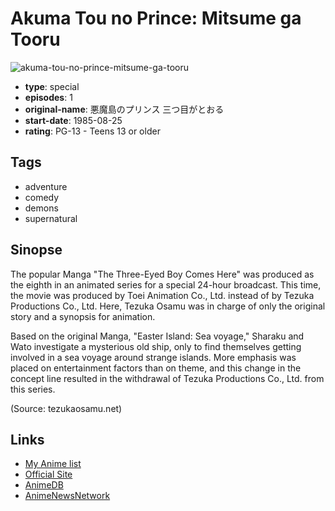 # Akuma Tou no Prince: Mitsume ga Tooru

![akuma-tou-no-prince-mitsume-ga-tooru](https://cdn.myanimelist.net/images/anime/5/52791.jpg)

-   **type**: special
-   **episodes**: 1
-   **original-name**: 悪魔島のプリンス 三つ目がとおる
-   **start-date**: 1985-08-25
-   **rating**: PG-13 - Teens 13 or older

## Tags

-   adventure
-   comedy
-   demons
-   supernatural

## Sinopse

The popular Manga "The Three-Eyed Boy Comes Here" was produced as the eighth in an animated series for a special 24-hour broadcast. This time, the movie was produced by Toei Animation Co., Ltd. instead of by Tezuka Productions Co., Ltd. Here, Tezuka Osamu was in charge of only the original story and a synopsis for animation.

Based on the original Manga, "Easter Island: Sea voyage," Sharaku and Wato investigate a mysterious old ship, only to find themselves getting involved in a sea voyage around strange islands. More emphasis was placed on entertainment factors than on theme, and this change in the concept line resulted in the withdrawal of Tezuka Productions Co., Ltd. from this series.

(Source: tezukaosamu.net)

## Links

-   [My Anime list](https://myanimelist.net/anime/19773/Akuma_Tou_no_Prince__Mitsume_ga_Tooru)
-   [Official Site](http://tezukaosamu.net/en/anime/61.html)
-   [AnimeDB](http://anidb.info/perl-bin/animedb.pl?show=anime&aid=7341)
-   [AnimeNewsNetwork](http://www.animenewsnetwork.com/encyclopedia/anime.php?id=3320)
